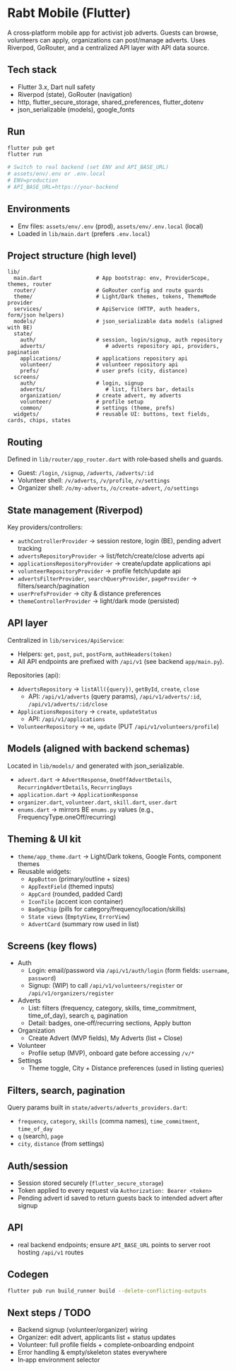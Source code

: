 # Rabt Mobile (Flutter)

A cross‑platform mobile app for activist job adverts. Guests can browse, volunteers can apply, organizations can post/manage adverts. Uses Riverpod, GoRouter, and a centralized API layer with API data source.

## Tech stack
- Flutter 3.x, Dart null safety
- Riverpod (state), GoRouter (navigation)
- http, flutter_secure_storage, shared_preferences, flutter_dotenv
- json_serializable (models), google_fonts

## Run
```bash
flutter pub get
flutter run

# Switch to real backend (set ENV and API_BASE_URL)
# assets/env/.env or .env.local
# ENV=production
# API_BASE_URL=https://your-backend
```

## Environments
- Env files: `assets/env/.env` (prod), `assets/env/.env.local` (local)
- Loaded in `lib/main.dart` (prefers `.env.local`)

## Project structure (high level)
```
lib/
  main.dart                 # App bootstrap: env, ProviderScope, themes, router
  router/                   # GoRouter config and route guards
  theme/                    # Light/Dark themes, tokens, ThemeMode provider
  services/                 # ApiService (HTTP, auth headers, form/json helpers)
  models/                   # json_serializable data models (aligned with BE)
  state/
    auth/                   # session, login/signup, auth repository
    adverts/                   # adverts repository api, providers, pagination
    applications/           # applications repository api
    volunteer/              # volunteer repository api
    prefs/                  # user prefs (city, distance)
  screens/
    auth/                   # login, signup
    adverts/                   # list, filters bar, details
    organization/           # create advert, my adverts
    volunteer/              # profile setup
    common/                 # settings (theme, prefs)
  widgets/                  # reusable UI: buttons, text fields, cards, chips, states
```

## Routing
Defined in `lib/router/app_router.dart` with role‑based shells and guards.
- Guest: `/login`, `/signup`, `/adverts`, `/adverts/:id`
- Volunteer shell: `/v/adverts`, `/v/profile`, `/v/settings`
- Organizer shell: `/o/my-adverts`, `/o/create-advert`, `/o/settings`

## State management (Riverpod)
Key providers/controllers:
- `authControllerProvider` → session restore, login (BE), pending advert tracking
- `advertsRepositoryProvider` → list/fetch/create/close adverts api
- `applicationsRepositoryProvider` → create/update applications api
- `volunteerRepositoryProvider` → profile fetch/update api
- `advertsFilterProvider`, `searchQueryProvider`, `pageProvider` → filters/search/pagination
- `userPrefsProvider` → city & distance preferences
- `themeControllerProvider` → light/dark mode (persisted)

## API layer
Centralized in `lib/services/ApiService`:
- Helpers: `get`, `post`, `put`, `postForm`, `authHeaders(token)`
- All API endpoints are prefixed with `/api/v1` (see backend `app/main.py`).

Repositories (api):
- `AdvertsRepository` → `listAll({query})`, `getById`, `create`, `close`
  - API: `/api/v1/adverts` (query params), `/api/v1/adverts/:id`, `/api/v1/adverts/:id/close`
- `ApplicationsRepository` → `create`, `updateStatus`
  - API: `/api/v1/applications`
- `VolunteerRepository` → `me`, `update` (PUT `/api/v1/volunteers/profile`)

## Models (aligned with backend schemas)
Located in `lib/models/` and generated with json_serializable.
- `advert.dart` → `AdvertResponse`, `OneOffAdvertDetails`, `RecurringAdvertDetails`, `RecurringDays`
- `application.dart` → `ApplicationResponse`
- `organizer.dart`, `volunteer.dart`, `skill.dart`, `user.dart`
- `enums.dart` → mirrors BE `enums.py` values (e.g., FrequencyType.oneOff/recurring)

## Theming & UI kit
- `theme/app_theme.dart` → Light/Dark tokens, Google Fonts, component themes
- Reusable widgets:
  - `AppButton` (primary/outline + sizes)
  - `AppTextField` (themed inputs)
  - `AppCard` (rounded, padded Card)
  - `IconTile` (accent icon container)
  - `BadgeChip` (pills for category/frequency/location/skills)
  - `State views` (`EmptyView`, `ErrorView`)
  - `AdvertCard` (summary row used in list)

## Screens (key flows)
- Auth
  - Login: email/password via `/api/v1/auth/login` (form fields: `username`, `password`)
  - Signup: (WIP) to call `/api/v1/volunteers/register` or `/api/v1/organizers/register`
- Adverts
  - List: filters (frequency, category, skills, time_commitment, time_of_day), search `q`, pagination
  - Detail: badges, one‑off/recurring sections, Apply button
- Organization
  - Create Advert (MVP fields), My Adverts (list + Close)
- Volunteer
  - Profile setup (MVP), onboard gate before accessing `/v/*`
- Settings
  - Theme toggle, City + Distance preferences (used in listing queries)

## Filters, search, pagination
Query params built in `state/adverts/adverts_providers.dart`:
- `frequency`, `category`, `skills` (comma names), `time_commitment`, `time_of_day`
- `q` (search), `page`
- `city`, `distance` (from settings)

## Auth/session
- Session stored securely (`flutter_secure_storage`)
- Token applied to every request via `Authorization: Bearer <token>`
- Pending advert id saved to return guests back to intended advert after signup

## API
- real backend endpoints; ensure `API_BASE_URL` points to server root hosting `/api/v1` routes

## Codegen
```bash
flutter pub run build_runner build --delete-conflicting-outputs
```

## Next steps / TODO
- Backend signup (volunteer/organizer) wiring
- Organizer: edit advert, applicants list + status updates
- Volunteer: full profile fields + complete‑onboarding endpoint
- Error handling & empty/skeleton states everywhere
- In‑app environment selector

